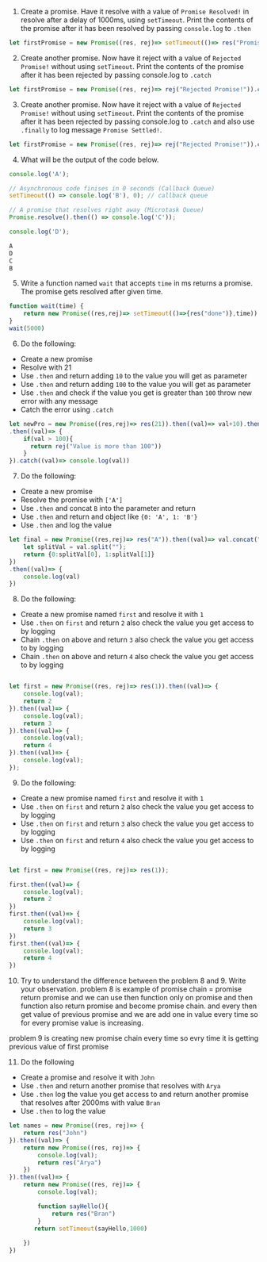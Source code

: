 1. Create a promise. Have it resolve with a value of `Promise Resolved!` in resolve after a delay of 1000ms, using `setTimeout`. Print the contents of the promise after it has been resolved by passing `console.log` to `.then`

```js
let firstPromise = new Promise((res, rej)=> setTimeout(()=> res("Promise Resolved!"), 1000)).then((val)=> console.log(val));


```

2. Create another promise. Now have it reject with a value of `Rejected Promise!` without using `setTimeout`. Print the contents of the promise after it has been rejected by passing console.log to `.catch`

```js
let firstPromise = new Promise((res, rej)=> rej("Rejected Promise!")).catch((val)=> console.log(val));

```

3. Create another promise. Now have it reject with a value of `Rejected Promise!` without using `setTimeout`. Print the contents of the promise after it has been rejected by passing console.log to `.catch` and also use `.finally` to log message `Promise Settled!`.

```js
let firstPromise = new Promise((res, rej)=> rej("Rejected Promise!")).catch((val)=> console.log(val)).finally(()=> console.log("Promise Settled!"));

```

4. What will be the output of the code below.

```js
console.log('A');

// Asynchronous code finises in 0 seconds (Callback Queue)
setTimeout(() => console.log('B'), 0); // callback queue

// A promise that resolves right away (Microtask Queue)
Promise.resolve().then(() => console.log('C'));

console.log('D');

A
D 
C
B
```

5. Write a function named `wait` that accepts `time` in ms returns a promise. The promise gets resolved after given time.

```js
function wait(time) {
    return new Promise((res,rej)=> setTimeout(()=>{res("done")},time))
}
wait(5000)
```

6. Do the following:

- Create a new promise
- Resolve with 21
- Use `.then` and return adding `10` to the value you will get as parameter
- Use `.then` and return adding `100` to the value you will get as parameter
- Use `.then` and check if the value you get is greater than `100` throw new error with any message
- Catch the error using `.catch`

```js
let newPro = new Promise((res,rej)=> res(21)).then((val)=> val+10).then((val)=> val+100)
.then((val)=> {
    if(val > 100){
      return rej("Value is more than 100"))
    }
}).catch((val)=> console.log(val))

```

7. Do the following:

- Create a new promise
- Resolve the promise with `['A']`
- Use `.then` and concat `B` into the parameter and return
- Use `.then` and return and object like `{0: 'A', 1: 'B'}`
- Use `.then` and log the value

```js
let final = new Promise((res,rej)=> res("A")).then((val)=> val.concat("B")).then((val)=> {
    let splitVal = val.split("");
    return {0:splitVal[0], 1:splitVal[1]}
})  
.then((val)=> {
    console.log(val)
})

```

8. Do the following:

- Create a new promise named `first` and resolve it with `1`
- Use `.then` on `first` and return `2` also check the value you get access to by logging
- Chain `.then` on above and return `3` also check the value you get access to by logging
- Chain `.then` on above and return `4` also check the value you get access to by logging

```js

let first = new Promise((res, rej)=> res(1)).then((val)=> {
    console.log(val);
    return 2
}).then((val)=> {
    console.log(val);
    return 3
}).then((val)=> {
    console.log(val);
    return 4
}).then((val)=> {
    console.log(val);
});


```

9. Do the following:

- Create a new promise named `first` and resolve it with `1`
- Use `.then` on `first` and return `2` also check the value you get access to by logging
- Use `.then` on `first` and return `3` also check the value you get access to by logging
- Use `.then` on `first` and return `4` also check the value you get access to by logging

```js

let first = new Promise((res, rej)=> res(1));

first.then((val)=> {
    console.log(val);
    return 2
})
first.then((val)=> {
    console.log(val);
    return 3
})
first.then((val)=> {
    console.log(val);
    return 4
})
```

10. Try to understand the difference between the problem 8 and 9. Write your observation.
problem 8 is example of promise chain = promise return promise and we can use then function only on promise and then function also return promise and become promise chain. and every then get value of previous promise and we are add one in value every time so for every promise value is increasing.

problem 9 is creating new promise chain every time so evry time it is getting previous value of first promise

11. Do the following

- Create a promise and resolve it with `John`
- Use `.then` and return another promise that resolves with `Arya`
- Use `.then` log the value you get access to and return another promise that resolves after 2000ms with value `Bran`
- Use `.then` to log the value

```js
let names = new Promise((res, rej)=> {
    return res("John")
}).then((val)=> {
    return new Promise((res, rej)=> {
        console.log(val);
        return res("Arya")
    })
}).then((val)=> {
    return new Promise((res, rej)=> {
        console.log(val);

        function sayHello(){
            return res("Bran")
        }
       return setTimeout(sayHello,1000)
       
    })
})
```
